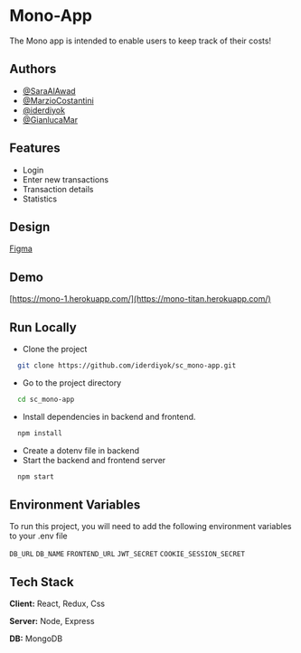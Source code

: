 
# Mono-App

The Mono app is intended to enable users to keep track of their costs!

## Authors

- [@SaraAlAwad](https://www.github.com/SaraAlAwad)
- [@MarzioCostantini](https://www.github.com/MarzioCostantini)
- [@iderdiyok](https://www.github.com/iderdiyok)
- [@GianlucaMar](https://www.github.com/GianlucaMar)


## Features

- Login
- Enter new transactions
- Transaction details
- Statistics


## Design

[Figma](https://www.figma.com/file/HCeTzaZ42kt9RnvBhmeS4t/mono---Money-Tracker?node-id=0%3A1)


## Demo

[https://mono-1.herokuapp.com/](https://mono-titan.herokuapp.com/)


## Run Locally


- Clone the project
```bash
  git clone https://github.com/iderdiyok/sc_mono-app.git
```
- Go to the project directory
```bash
  cd sc_mono-app
```
- Install dependencies in backend and frontend.
```bash
  npm install
```
- Create a dotenv file in backend
- Start the backend and frontend server
```bash
  npm start
```


## Environment Variables

To run this project, you will need to add the following environment variables to your .env file

`DB_URL`
`DB_NAME`
`FRONTEND_URL`
`JWT_SECRET`
`COOKIE_SESSION_SECRET`


## Tech Stack

**Client:** React, Redux, Css

**Server:** Node, Express

**DB:** MongoDB

